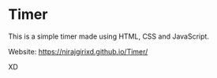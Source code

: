 # Timer

This is a simple timer made using HTML, CSS and JavaScript.

Website: https://nirajgirixd.github.io/Timer/

XD
